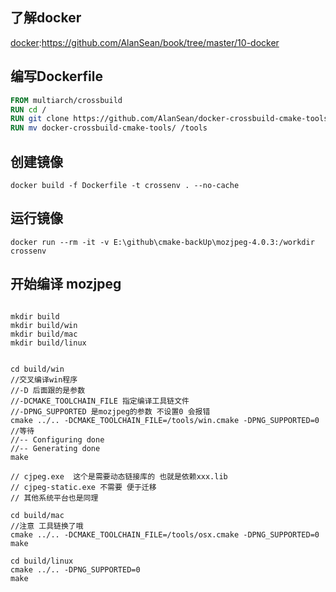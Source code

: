 ## 了解docker

[docker](https://github.com/AlanSean/book/tree/master/10-docker):https://github.com/AlanSean/book/tree/master/10-docker


## 编写Dockerfile

```Dockerfile
FROM multiarch/crossbuild
RUN cd /
RUN git clone https://github.com/AlanSean/docker-crossbuild-cmake-tools
RUN mv docker-crossbuild-cmake-tools/ /tools
```

## 创建镜像

`docker build -f Dockerfile -t crossenv . --no-cache`

## 运行镜像

`docker run --rm -it -v E:\github\cmake-backUp\mozjpeg-4.0.3:/workdir crossenv`

## 开始编译 mozjpeg

```bash#workdir

mkdir build
mkdir build/win
mkdir build/mac
mkdir build/linux


cd build/win
//交叉编译win程序
//-D 后面跟的是参数
//-DCMAKE_TOOLCHAIN_FILE 指定编译工具链文件
//-DPNG_SUPPORTED 是mozjpeg的参数 不设置0 会报错
cmake ../.. -DCMAKE_TOOLCHAIN_FILE=/tools/win.cmake -DPNG_SUPPORTED=0
//等待
//-- Configuring done
//-- Generating done
make

// cjpeg.exe  这个是需要动态链接库的 也就是依赖xxx.lib
// cjpeg-static.exe 不需要 便于迁移
// 其他系统平台也是同理

cd build/mac
//注意 工具链换了哦
cmake ../.. -DCMAKE_TOOLCHAIN_FILE=/tools/osx.cmake -DPNG_SUPPORTED=0
make

cd build/linux
cmake ../.. -DPNG_SUPPORTED=0
make
```

